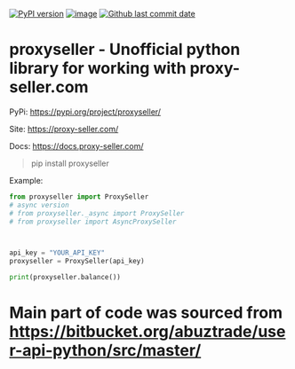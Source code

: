[![PyPI version](https://badge.fury.io/py/proxyseller.svg)](https://badge.fury.io/py/proxyseller)
[![image](https://img.shields.io/pypi/pyversions/proxyseller.svg)](https://pypi.org/project/proxyseller/)
[![Github last commit date](https://img.shields.io/github/last-commit/makarworld/proxyseller.svg?label=Updated&logo=github&cacheSeconds=600)](https://github.com/makarworld/proxyseller/commits)
# proxyseller - Unofficial python library for working with proxy-seller.com

PyPi: https://pypi.org/project/proxyseller/

Site: https://proxy-seller.com/

Docs: https://docs.proxy-seller.com/

> pip install proxyseller

Example:
```python
from proxyseller import ProxySeller
# async version
# from proxyseller._async import ProxySeller
# from proxyseller import AsyncProxySeller



api_key = "YOUR_API_KEY"
proxyseller = ProxySeller(api_key)

print(proxyseller.balance())
```




# Main part of code was sourced from https://bitbucket.org/abuztrade/user-api-python/src/master/